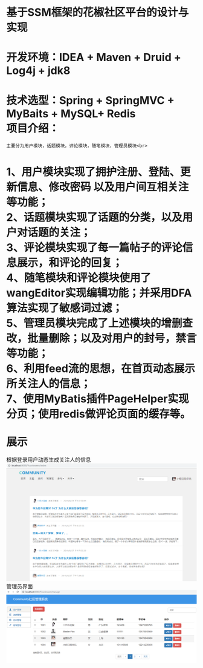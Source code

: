 基于SSM框架的花椒社区平台的设计与实现
=
开发环境：IDEA + Maven + Druid + Log4j + jdk8<br>
=
技术选型：Spring + SpringMVC + MyBaits + MySQL+ Redis<br>
项目介绍：<br>
=
    主要分为用户模块，话题模块，评论模块，随笔模块，管理员模块<br>

1、用户模块实现了拥护注册、登陆、更新信息、修改密码 以及用户间互相关注等功能；<br>
2、话题模块实现了话题的分类，以及用户对话题的关注；<br>
3、评论模块实现了每一篇帖子的评论信息展示，和评论的回复；<br>
4、随笔模块和评论模块使用了wangEditor实现编辑功能；并采用DFA算法实现了敏感词过滤；<br>
5、管理员模块完成了上述模块的增删查改，批量删除；以及对用户的封号，禁言等功能；<br>
6、利用feed流的思想，在首页动态展示所关注人的信息；<br>
7、使用MyBatis插件PageHelper实现分页；使用redis做评论页面的缓存等。<br><br>
展示<br>
=
根据登录用户动态生成关注人的信息<br>
![Image text](https://github.com/Rong0912/SSM/blob/master/index.png)<br>
管理员界面<br>
![Image text](https://github.com/Rong0912/SSM/blob/master/administrator.png )<br>

